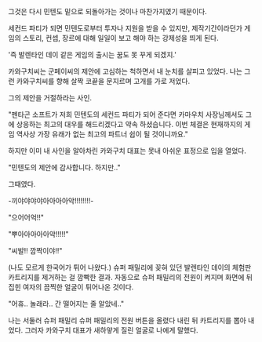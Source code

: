 그것은 다시 민텐도 밑으로 되돌아가는 것이나 마찬가지였기 때문이다.

세컨드 파티가 되면 민텐도로부터 투자나 지원을 받을 수 있지만, 제작기간이라던가 게임의 스토리, 컨셉, 장르에 대해 일일이 보고 해야 하는 강제성을 띄게 된다.

'즉 발렌타인 데이 같은 게임의 출시는 꿈도 못 꾸게 되겠지.' 

카와구치씨는 군페이씨의 제안에 고심하는 척하면서 내 눈치를 살피고 있었다.
나는 그런 카와구치씨를 향해 살짝 코끝을 문지르며 고개를 가로 저었다.

그의 제안을 거절하라는 사인.

"펜타곤 소프트가 저희 민텐도의 세컨드 파티가 되어 준다면 카마우치 사장님께서도 그에 상응하는 최고의 대우를 해드리겠다고 약속 하셨습니다. 이번 체결은 현재까지의 게임 역사상 가장 유래가 없는 최고의 파트너 쉽이 될 것이니까요." 

하지만 이미 내 사인을 알아차린 카와구치 대표는 못내 아쉬운 표정으로 입을 열었다.

"민텐도의 제안에 감사합니다. 하지만.." 

그때였다.

-끼야야야야아아아아악!!!!!!!!- 

"으어어억!!" 

"뿌아아아아아악!!!!!" 

"씨발!! 깜짝이야!!"

(나도 모르게 한국어가 튀어 나왔다.) 슈퍼 패밀리에 꽂혀 있던 발렌타인 데이의 체험판 카트리지를 제거하는 걸 깜빡한 결과. 자동으로 슈퍼 패밀리의 전원이 켜지며 화면에 뒤집힌 여자의 끔찍한 얼굴이 튀어나온 것이다.

"어휴.. 놀래라.. 간 떨어지는 줄 알았네.." 

나는 서둘러 슈퍼 패밀리 슈퍼 패밀리의 전원 버튼을 올렸다 내린 뒤 카트리지를 뽑아 내었다. 그러자 카와구치 대표가 새하얗게 질린 얼굴로 나에게 말했다.